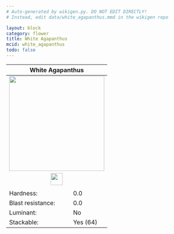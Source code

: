 ```yaml
---
# Auto-generated by wikigen.py. DO NOT EDIT DIRECTLY!
# Instead, edit data/white_agapanthus.mmd in the wikigen repo

layout: block
category: flower
title: White Agapanthus
mcid: white_agapanthus
todo: false
---
```


<table class="block-info"><thead><tr>
<th colspan=2>White Agapanthus</th>
</tr></thead><tbody><tr>
<tr><td colspan=2 style="text-align:center"><img src="/allotment/img/textures/allotment/white_agapanthus.png" width="256" height="256" alt="" class="preview-icon"></td></tr>
<tr><td colspan=2 style="text-align:center"><img src="/allotment/img/inventory_textures/allotment/white_agapanthus.png" width="32" height="32" alt="" class="inventory-icon"></td></tr>
<tr><td colspan=2 style="text-align:center"><span class="tool-info tool-none tool-level-0" title="Does not require or break faster with any tool"></span></td></tr>
<tr><td>Hardness:</td><td>0.0</td></tr>
<tr><td>Blast resistance:</td><td>0.0</td></tr>
<tr><td>Luminant:</td><td>No</td></tr>
<tr><td>Stackable:</td><td>Yes (64)</td></tr>
</tr></tbody></table>

